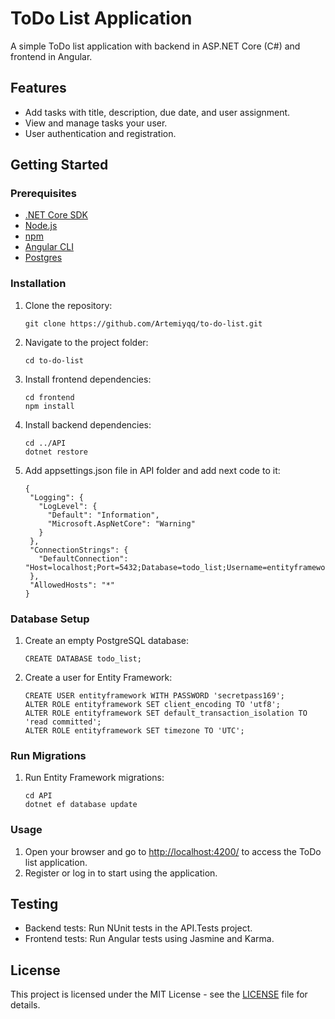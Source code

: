 # ToDo List Application

A simple ToDo list application with backend in ASP.NET Core (C#) and frontend in Angular.

## Features

- Add tasks with title, description, due date, and user assignment.
- View and manage tasks your user.
- User authentication and registration.

## Getting Started

### Prerequisites

- [.NET Core SDK](https://dotnet.microsoft.com/download)
- [Node.js](https://nodejs.org/)
- [npm](https://www.npmjs.com/)
- [Angular CLI](https://cli.angular.io/)
- [Postgres](https://www.postgresql.org/)

### Installation

1. Clone the repository:
   ```
   git clone https://github.com/Artemiyqq/to-do-list.git
   ```
2. Navigate to the project folder:
   ```
   cd to-do-list
   ```
3. Install frontend dependencies:
    ```
    cd frontend
    npm install
    ```
4. Install backend dependencies:
   ```
   cd ../API
   dotnet restore
   ```
5. Add appsettings.json file in API folder and add next code to it:
   ```
   {
    "Logging": {
      "LogLevel": {
        "Default": "Information",
        "Microsoft.AspNetCore": "Warning"
      }
    },
    "ConnectionStrings": {
      "DefaultConnection": "Host=localhost;Port=5432;Database=todo_list;Username=entityframework;Password=secretpass169"
    },
    "AllowedHosts": "*"
   }
   ```

### Database Setup

1. Create an empty PostgreSQL database:
   ```
   CREATE DATABASE todo_list;
   ```
2. Create a user for Entity Framework:
   ```
   CREATE USER entityframework WITH PASSWORD 'secretpass169';
   ALTER ROLE entityframework SET client_encoding TO 'utf8';
   ALTER ROLE entityframework SET default_transaction_isolation TO 'read committed';
   ALTER ROLE entityframework SET timezone TO 'UTC';
   ```

### Run Migrations
1. Run Entity Framework migrations:
   ```
   cd API
   dotnet ef database update
   ```

### Usage
1. Open your browser and go to [http://localhost:4200/](http://localhost:4200/) to access the ToDo list application.
2. Register or log in to start using the application.

## Testing
- Backend tests: Run NUnit tests in the API.Tests project.
- Frontend tests: Run Angular tests using Jasmine and Karma.

## License
This project is licensed under the MIT License - see the [LICENSE](https://github.com/Artemiyqq/to-do-list/blob/Prod/LICENSE.txt) file for details.
